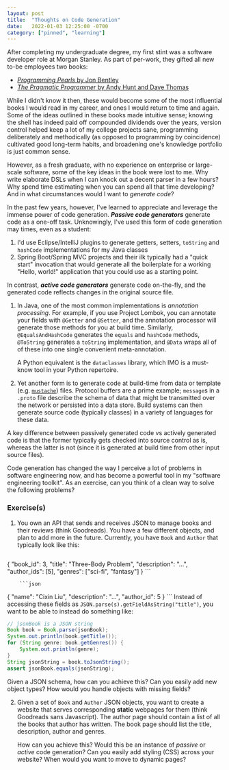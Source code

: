 ```yaml
---
layout: post
title:  "Thoughts on Code Generation"
date:   2022-01-03 12:25:00 -0700
category: ["pinned", "learning"]
---
```


After completing my undergraduate degree, my first stint was a software developer role at Morgan Stanley. As part of per-work, they gifted all new to-be employees two books:

 - [_Programming Pearls_ by Jon Bentley](https://www.goodreads.com/book/show/52084.Programming_Pearls)
 - [_The Pragmatic Programmer_ by Andy Hunt and Dave Thomas](https://www.goodreads.com/book/show/4099.The_Pragmatic_Programmer)

While I didn't know it then, these would become some of the most influential books I would read in my career, and ones I would return to time and again. Some of the ideas outlined in these books made intuitive sense; knowing the shell has indeed paid off compounded dividends over the years, version control helped keep a lot of my college projects sane, programming deliberately and methodically (as opposed to programming by coincidence) cultivated good long-term habits, and broadening one's knowledge portfolio is just common sense.

However, as a fresh graduate, with no experience on enterprise or large-scale software, some of the key ideas in the book were lost to me. Why write elaborate DSLs when I can knock out a decent parser in a few hours? Why spend time estimating when you can spend all that time developing? And in what circumstances would I want to _generate code_?

In the past few years, however, I've learned to appreciate and leverage the immense power of code generation. _**Passive code generators**_ generate code as a one-off task. Unknowingly, I've used this form of code generation may times, even as a student:

1.   I'd use Eclipse/IntelliJ plugins to generate getters, setters, `toString` and `hashCode` implementations for my Java classes
1.   Spring Boot/Spring MVC projects and their ilk typically had a "quick start" invocation that would generate all the boilerplate for a working "Hello, world!" application that you could use as a starting point.

In contrast, _**active code generators**_ generate code on-the-fly, and the generated code reflects changes in the original source file.
1.    In Java, one of the most common implementations is _annotation processing_. For example, if you use Project Lombok, you can annotate your fields with `@Getter` and `@Setter`, and the annotation processor will generate those methods for you at build time. Similarly, `@EqualsAndHashCode` generates the `equals` and `hashCode` methods, `@ToString` generates a `toString` implementation, and `@Data` wraps all of of these into one single convenient meta-annotation.

         A Python equivalent is the `dataclasses` library, which IMO is a must-know tool in your Python repertoire.
1.   Yet another form is to generate code at build-time from data or template (e.g. [`mustache`](https://mustache.github.io/mustache.5.html)) files. Protocol buffers are a prime example; `message`s in a `.proto` file describe the schema of data that might be transmitted over the network or persisted into a data store. Build systems can then generate source code (typically classes) in a variety of languages for these data.

A key difference between passively generated code vs actively generated code is that the former typically gets checked into source control as is, whereas the latter is not (since it is generated at build time from other input source files).

Code generation has changed the way I perceive a lot of problems in software engineering now, and has become a powerful tool in my "software engineering toolkit". As an exercise, can you think of a clean way to solve the following problems?

### Exercise(s)

1.   You own an API that sends and receives JSON to manage books and their reviews (think Goodreads). You have a few different objects, and plan to add more in the future. Currently, you have `Book` and `Author` that typically look like this:

        ```json
{
    "book_id": 3,
    "title": "Three-Body Problem",
    "description": "...",
    "author_ids": [5],
    "genres": ["sci-fi", "fantasy"]
}
        ```

        ```json
{
    "name": "Cixin Liu",
    "description": "...",
    "author_id": 5
}
        ```
Instead of accessing these fields as `JSON.parse(s).getFieldAsString("title")`, you want to be able to instead do something like:
```java
// jsonBook is a JSON string
Book book = Book.parse(jsonBook);
System.out.println(book.getTitle());
for (String genre: book.getGenres()) {
    System.out.println(genre);
}
String jsonString = book.toJsonString();
assert jsonBook.equals(jsonString);
```
Given a JSON schema, how can you achieve this? Can you easily add new object types? How would you handle objects with missing fields?

2.   Given a set of `Book` and `Author` JSON objects, you want to create a website that serves corresponding **static** webpages for them (think Goodreads sans Javascript). The author page should contain a list of all the books that author has written. The book page should list the title, description, author and genres.

        How can you achieve this? Would this be an instance of _passive_ or _active_ code generation? Can you easily add styling (CSS) across your website? When would you want to move to dynamic pages?